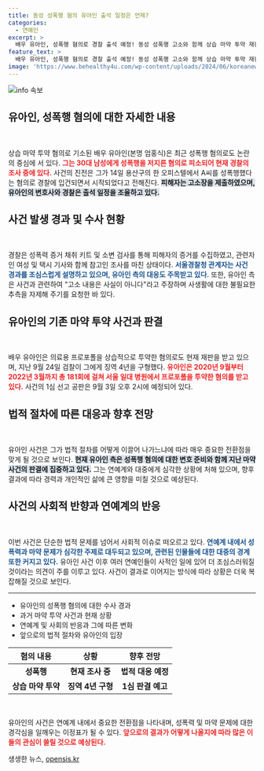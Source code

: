 ```yaml
---
title: 동성 성폭행 혐의 유아인 출석 일정은 언제?
categories:
  - 연예인
excerpt: >
  배우 유아인, 성폭행 혐의로 경찰 출석 예정! 동성 성폭행 고소와 함께 상습 마약 투약 재판도 진행 중. 그의 운명은 어디로 향할까? 클릭해서 더 알아보세요!
feature_text: >
  배우 유아인, 성폭행 혐의로 경찰 출석 예정! 동성 성폭행 고소와 함께 상습 마약 투약 재판도 진행 중. 그의 운명은 어디로 향할까? 클릭해서 더 알아보세요!
image: 'https://www.behealthy4u.com/wp-content/uploads/2024/06/koreanews.jpg'
---
```


<p><img src="https://www.behealthy4u.com/wp-content/uploads/2024/06/koreanews.jpg" alt="info 속보" /></p>

<h2 data-ke-size="size26">유아인, 성폭행 혐의에 대한 자세한 내용</h2>

<p data-ke-size="size16">&nbsp;</p> 

<p>상습 마약 투약 혐의로 기소된 배우 유아인(본명 엄홍식)은 최근 성폭행 혐의로도 논란의 중심에 서 있다. <b><span style="color: #ee2323;">그는 30대 남성에게 성폭행을 저지른 혐의로 피소되어 현재 경찰의 조사 중에 있다.</span></b> 사건의 진전은 그가 14일 용산구의 한 오피스텔에서 A씨를 성폭행했다는 혐의로 경찰에 입건되면서 시작되었다고 전해진다. <b><span style="background-color: #21538527;">피해자는 고소장을 제출하였으며, 유아인의 변호사와 경찰은 출석 일정을 조율하고 있다.</span></b></p>

<h2 data-ke-size="size26">사건 발생 경과 및 수사 현황</h2>

<p data-ke-size="size16">&nbsp;</p> 

<p>경찰은 성폭력 증거 채취 키트 및 소변 검사를 통해 피해자의 증거를 수집하였고, 관련자인 여성 및 택시 기사와 함께 참고인 조사를 마친 상태이다. <b><span style="color: #1a5490;">서울경찰청 관계자는 사건 경과를 조심스럽게 설명하고 있으며, 유아인 측의 대응도 주목받고 있다.</span></b> 또한, 유아인 측은 사건과 관련하여 "고소 내용은 사실이 아니다"라고 주장하며 사생활에 대한 불필요한 추측을 자제해 주기를 요청한 바 있다.</p>

<h2 data-ke-size="size26">유아인의 기존 마약 투약 사건과 판결</h2>

<p data-ke-size="size16">&nbsp;</p> 

<p>배우 유아인은 의료용 프로포폴을 상습적으로 투약한 혐의로도 현재 재판을 받고 있으며, 지난 9월 24일 검찰이 그에게 징역 4년을 구형했다. <b><span style="color: #ee2323;">유아인은 2020년 9월부터 2022년 3월까지 총 181회에 걸쳐 서울 일대 병원에서 프로포폴을 투약한 혐의를 받고 있다.</span></b> 사건의 1심 선고 공판은 9월 3일 오후 2시에 예정되어 있다.</p>

<h2 data-ke-size="size26">법적 절차에 따른 대응과 향후 전망</h2>

<p data-ke-size="size16">&nbsp;</p> 

<p>유아인 사건은 그가 법적 절차를 어떻게 이끌어 나가느냐에 따라 매우 중요한 전환점을 맞게 될 것으로 보인다. <b><span style="background-color: #21538527;">현재 유아인 측은 성폭행 혐의에 대한 변호 준비와 함께 지난 마약 사건의 판결에 집중하고 있다.</span></b> 그는 연예계와 대중에게 심각한 상황에 처해 있으며, 향후 결과에 따라 경력과 개인적인 삶에 큰 영향을 미칠 것으로 예상된다.</p>

<h2 data-ke-size="size26">사건의 사회적 반향과 연예계의 반응</h2>

<p data-ke-size="size16">&nbsp;</p> 

<p>이번 사건은 단순한 법적 문제를 넘어서 사회적 이슈로 떠오르고 있다. <b><span style="color: #1a5490;">연예계 내에서 성폭력과 마약 문제가 심각한 주제로 대두되고 있으며, 관련된 인물들에 대한 대중의 경계 또한 커지고 있다.</span></b> 유아인 사건 이후 여러 연예인들이 사적인 일에 있어 더 조심스러워질 것이라는 의견이 주를 이루고 있다. 사건이 결과로 이어지는 방식에 따라 상황은 더욱 복잡해질 것으로 보인다.</p>

<hr/>

<ul>
    <li>유아인의 성폭행 혐의에 대한 수사 경과</li>
    <li>과거 마약 투약 사건과 현재 상황</li>
    <li>연예계 및 사회의 반응과 그에 따른 변화</li>
    <li>앞으로의 법적 절차와 유아인의 입장</li>
</ul>

<table>
    <thead>
        <tr>
            <th style="text-align: center;">혐의 내용</th>
            <th style="text-align: center;">상황</th>
            <th style="text-align: center;">향후 전망</th>
        </tr>
    </thead>
    <tbody>
        <tr>
            <td style="text-align: center; height: 17px;"><b>성폭행</b></td>
            <td style="text-align: center; height: 17px;"><b>현재 조사 중</b></td>
            <td style="text-align: center; height: 17px;"><b>법적 대응 예정</b></td>
        </tr>
        <tr>
            <td style="text-align: center; height: 17px;"><b>상습 마약 투약</b></td>
            <td style="text-align: center; height: 17px;"><b>징역 4년 구형</b></td>
            <td style="text-align: center; height: 17px;"><b>1심 판결 예고</b></td>
        </tr>
    </tbody>
</table>

<p data-ke-size="size16">&nbsp;</p> 

<p>유아인의 사건은 연예계 내에서 중요한 전환점을 나타내며, 성폭력 및 마약 문제에 대한 경각심을 일깨우는 이정표가 될 수 있다. <b><span style="color: #ee2323;">앞으로의 결과가 어떻게 나올지에 따라 많은 이들의 관심이 쏠릴 것으로 예상된다.</span></b></p>
생생한 뉴스, <a href="https://opensis.kr" rel="dofollow">opensis.kr</a>


